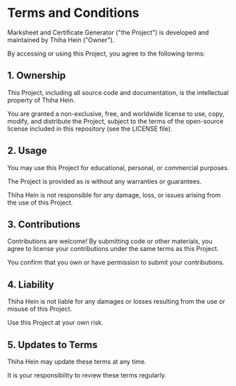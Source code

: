 # Terms and Conditions

Marksheet and Certificate Generator ("the Project") is developed and maintained by Thiha Hein ("Owner").

By accessing or using this Project, you agree to the following terms:

## 1. Ownership
   
This Project, including all source code and documentation, is the intellectual property of Thiha Hein.

You are granted a non-exclusive, free, and worldwide license to use, copy, modify, and distribute the Project, subject to the terms of the open-source license included in this repository (see the LICENSE file).

## 2. Usage
   
You may use this Project for educational, personal, or commercial purposes.

The Project is provided as is without any warranties or guarantees.

Thiha Hein is not responsible for any damage, loss, or issues arising from the use of this Project.

## 3. Contributions
   
Contributions are welcome! By submitting code or other materials, you agree to license your contributions under the same terms as this Project.

You confirm that you own or have permission to submit your contributions.

## 4. Liability
   
Thiha Hein is not liable for any damages or losses resulting from the use or misuse of this Project.

Use this Project at your own risk.

## 5. Updates to Terms
   
Thiha Hein may update these terms at any time.

It is your responsibility to review these terms regularly.


